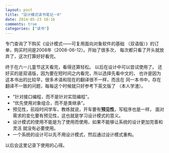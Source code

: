 ```yaml
---
layout: post
title: "设计模式读书笔记－0"
date: 2014-05-23 10:16
comments: true
categories: ["读书"]
---
```

专门查询了下购买《设计模式——可复用面向对象软件的基础
（双语版）》的订单，购买时间是2008年（2008-06-12）。开始了很多次，
每次都只看了开头就放弃了，这次打算好好看完。

终于在六一儿童节这天看完，看得还算轻松。
以后在设计中可以尝试使用了。
还好买的是双语版，因为要在短时间之内看完，所以选择先看中文的，
也许是因为这本书出的比较早，很多术语和现在的翻译很不一样，而且在
同一本书中，存在翻译不一致的问题，每每这个时候就只好参考下英文版了
（本人学渣）。

- “针对接口编程，而不是针对实现编程”。
- “优先使用对象组合，而不是类继承”。
- 预见性，前段时间学车，教练就说，开车要有**预见性**，写程序也是一样，
面对需求的变化要有预见性，这也就是学习设计模式的意义。
- 设计模式的使用不能是为了使用而使用，如果不能够让系统的设计更加完善和灵活
就没有必要使用。
- 一个系统的设计可以先不用设计模式，然后通过设计模式重构。

以后会这里记录下使用的心得。
